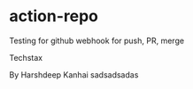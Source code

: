 # action-repo
Testing for github webhook for push, PR, merge

Techstax

By Harshdeep Kanhai
sadsadsadas